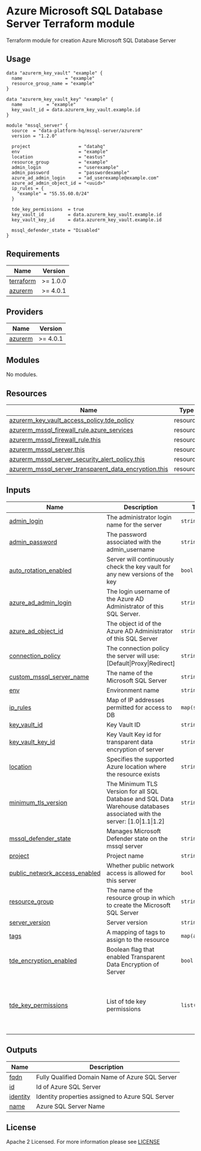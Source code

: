 # Azure Microsoft SQL Database Server Terraform module
Terraform module for creation Azure Microsoft SQL Database Server

## Usage
```hcl
data "azurerm_key_vault" "example" {
  name                = "example"
  resource_group_name = "example"
}

data "azurerm_key_vault_key" "example" {
  name         = "example"
  key_vault_id = data.azurerm_key_vault.example.id
}

module "mssql_server" {
  source  = "data-platform-hq/mssql-server/azurerm"
  version = "1.2.0"

  project                  = "datahq"
  env                      = "example"
  location                 = "eastus"
  resource_group           = "example"
  admin_login              = "userexample"
  admin_password           = "passwordexample"
  azure_ad_admin_login     = "ad_userexample@example.com"
  azure_ad_admin_object_id = "<uuid>"
  ip_rules = {  
    "example" = "55.55.60.0/24"
  }
  
  tde_key_permissions  = true
  key_vault_id         = data.azurerm_key_vault.example.id
  key_vault_key_id     = data.azurerm_key_vault.example.id
  
  mssql_defender_state = "Disabled"
}
```
<!-- BEGIN_TF_DOCS -->
## Requirements

| Name | Version |
|------|---------|
| <a name="requirement_terraform"></a> [terraform](#requirement\_terraform) | >= 1.0.0 |
| <a name="requirement_azurerm"></a> [azurerm](#requirement\_azurerm) | >= 4.0.1 |

## Providers

| Name | Version |
|------|---------|
| <a name="provider_azurerm"></a> [azurerm](#provider\_azurerm) | >= 4.0.1 |

## Modules

No modules.

## Resources

| Name | Type |
|------|------|
| [azurerm_key_vault_access_policy.tde_policy](https://registry.terraform.io/providers/hashicorp/azurerm/latest/docs/resources/key_vault_access_policy) | resource |
| [azurerm_mssql_firewall_rule.azure_services](https://registry.terraform.io/providers/hashicorp/azurerm/latest/docs/resources/mssql_firewall_rule) | resource |
| [azurerm_mssql_firewall_rule.this](https://registry.terraform.io/providers/hashicorp/azurerm/latest/docs/resources/mssql_firewall_rule) | resource |
| [azurerm_mssql_server.this](https://registry.terraform.io/providers/hashicorp/azurerm/latest/docs/resources/mssql_server) | resource |
| [azurerm_mssql_server_security_alert_policy.this](https://registry.terraform.io/providers/hashicorp/azurerm/latest/docs/resources/mssql_server_security_alert_policy) | resource |
| [azurerm_mssql_server_transparent_data_encryption.this](https://registry.terraform.io/providers/hashicorp/azurerm/latest/docs/resources/mssql_server_transparent_data_encryption) | resource |

## Inputs

| Name | Description | Type | Default | Required |
|------|-------------|------|---------|:--------:|
| <a name="input_admin_login"></a> [admin\_login](#input\_admin\_login) | The administrator login name for the server | `string` | n/a | yes |
| <a name="input_admin_password"></a> [admin\_password](#input\_admin\_password) | The password associated with the admin\_username | `string` | n/a | yes |
| <a name="input_auto_rotation_enabled"></a> [auto\_rotation\_enabled](#input\_auto\_rotation\_enabled) | Server will continuously check the key vault for any new versions of the key | `bool` | `true` | no |
| <a name="input_azure_ad_admin_login"></a> [azure\_ad\_admin\_login](#input\_azure\_ad\_admin\_login) | The login username of the Azure AD Administrator of this SQL Server. | `string` | n/a | yes |
| <a name="input_azure_ad_object_id"></a> [azure\_ad\_object\_id](#input\_azure\_ad\_object\_id) | The object id of the Azure AD Administrator of this SQL Server | `string` | n/a | yes |
| <a name="input_connection_policy"></a> [connection\_policy](#input\_connection\_policy) | The connection policy the server will use: [Default\|Proxy\|Redirect] | `string` | `"Default"` | no |
| <a name="input_custom_mssql_server_name"></a> [custom\_mssql\_server\_name](#input\_custom\_mssql\_server\_name) | The name of the Microsoft SQL Server | `string` | `null` | no |
| <a name="input_env"></a> [env](#input\_env) | Environment name | `string` | n/a | yes |
| <a name="input_ip_rules"></a> [ip\_rules](#input\_ip\_rules) | Map of IP addresses permitted for access to DB | `map(string)` | `{}` | no |
| <a name="input_key_vault_id"></a> [key\_vault\_id](#input\_key\_vault\_id) | Key Vault ID | `string` | `null` | no |
| <a name="input_key_vault_key_id"></a> [key\_vault\_key\_id](#input\_key\_vault\_key\_id) | Key Vault Key id for transparent data encryption of server | `string` | `null` | no |
| <a name="input_location"></a> [location](#input\_location) | Specifies the supported Azure location where the resource exists | `string` | n/a | yes |
| <a name="input_minimum_tls_version"></a> [minimum\_tls\_version](#input\_minimum\_tls\_version) | The Minimum TLS Version for all SQL Database and SQL Data Warehouse databases associated with the server: [1.0\|1.1\|1.2] | `string` | `"1.2"` | no |
| <a name="input_mssql_defender_state"></a> [mssql\_defender\_state](#input\_mssql\_defender\_state) | Manages Microsoft Defender state on the mssql server | `string` | `null` | no |
| <a name="input_project"></a> [project](#input\_project) | Project name | `string` | n/a | yes |
| <a name="input_public_network_access_enabled"></a> [public\_network\_access\_enabled](#input\_public\_network\_access\_enabled) | Whether public network access is allowed for this server | `bool` | `true` | no |
| <a name="input_resource_group"></a> [resource\_group](#input\_resource\_group) | The name of the resource group in which to create the Microsoft SQL Server | `string` | n/a | yes |
| <a name="input_server_version"></a> [server\_version](#input\_server\_version) | Server version | `string` | `"12.0"` | no |
| <a name="input_tags"></a> [tags](#input\_tags) | A mapping of tags to assign to the resource | `map(any)` | `{}` | no |
| <a name="input_tde_encryption_enabled"></a> [tde\_encryption\_enabled](#input\_tde\_encryption\_enabled) | Boolean flag that enabled Transparent Data Encryption of Server | `bool` | `false` | no |
| <a name="input_tde_key_permissions"></a> [tde\_key\_permissions](#input\_tde\_key\_permissions) | List of tde key permissions | `list(string)` | <pre>[<br>  "Get",<br>  "WrapKey",<br>  "UnwrapKey",<br>  "GetRotationPolicy",<br>  "SetRotationPolicy"<br>]</pre> | no |

## Outputs

| Name | Description |
|------|-------------|
| <a name="output_fqdn"></a> [fqdn](#output\_fqdn) | Fully Qualified Domain Name of Azure SQL Server |
| <a name="output_id"></a> [id](#output\_id) | Id of Azure SQL Server |
| <a name="output_identity"></a> [identity](#output\_identity) | Identity properties assigned to Azure SQL Server |
| <a name="output_name"></a> [name](#output\_name) | Azure SQL Server Name |
<!-- END_TF_DOCS -->

## License

Apache 2 Licensed. For more information please see [LICENSE](https://github.com/data-platform-hq/terraform-azurerm-mssql-server/blob/main/LICENSE)

